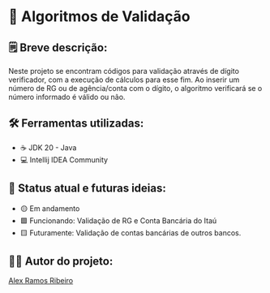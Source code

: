 # 🛂 Algoritmos de Validação

## 🗒️ Breve descrição:
Neste projeto se encontram códigos para validação através de dígito verificador, com a execução de cálculos para esse fim. Ao inserir um número de RG ou de agência/conta com o dígito, o algoritmo verificará se o número informado é válido ou não.

## 🛠️ Ferramentas utilizadas:
* ☕ JDK 20 - Java
* 💻 Intellij IDEA Community

## 🚥 Status atual e futuras ideias:
* 🟡 Em andamento
* 🟩 Funcionando: Validação de RG e Conta Bancária do Itaú
* 🟨 Futuramente: Validação de contas bancárias de outros bancos.

## 👷‍♂️ Autor do projeto:
[Alex Ramos Ribeiro](https://alexrribeiro.github.io/curriculum)
